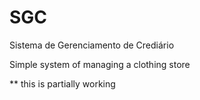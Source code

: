 # SGC
Sistema de Gerenciamento de Crediário

Simple system of managing a clothing store

** this is partially working 

